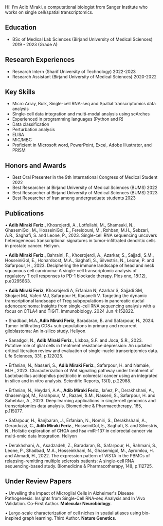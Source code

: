 Hi! I'm Adib Miraki, a computational biologist from Sanger Institute who works on single cell/spatial transcriptomics.

## Education
- BSc of Medical Lab Sciences (Birjand University of Medical Sciences) 2019 - 2023 (Grade A)
  
## Research Experiences 
- Research Intern (Sharif University of Technology)
    2022-2023
- Research Assistant (Birjand University of Medical Sciences)
    2020-2022
  
## Key Skills
- Micro Array, Bulk, Single-cell RNA-seq and Spatial transcriptomics data analysis
-	Single-cell data integration and multi-modal analysis using scArches
-	Experienced in programming languages (Python and R)
-	Data classification
-	Perturbation analysis
-	ELISA	
-	MIC/MBC 
-	Proficient in Microsoft word, PowerPoint, Excel, Adobe Illustrator, and PRISM

## Honors and Awards
-	Best Oral Presenter in the 9th International Congress of Medical Student		           2022
-	Best Researcher at Birjand University of Medical Sciences (BUMS)	                        2022
-	Best Researcher at Birjand University of Medical Sciences (BUMS)	                        2023
-	Best Researcher of Iran among undergraduate students			                        2023

## Publications

•	**Adib Miraki Feriz**., Khosrojerdi, A., Lotfollahi, M., Shamsaki, N., GhasemiGol, M., HosseiniGol, E., Fereidouni, M., Rohban, M.H., Sebzari, A.R., Saghafi, S. and Leone, P., 2023. Single-cell RNA sequencing uncovers heterogeneous transcriptional signatures in tumor-infiltrated dendritic cells in prostate cancer. Heliyon.

•	**Adib Miraki Feriz**., Bahraini, F., Khosrojerdi, A., Azarkar, S., Sajjadi, S.M., HosseiniGol, E., Honardoost, M.A., Saghafi, S., Silvestris, N., Leone, P. and Safarpour, H., 2023. Deciphering the immune landscape of head and neck squamous cell carcinoma: A single-cell transcriptomic analysis of regulatory T cell responses to PD-1 blockade therapy. Plos one, 18(12), p.e0295863.

• **Adib Miraki Feriz**, Khosrojerdi A, Erfanian N, Azarkar S, Sajjadi SM, Shojaei MJ, Vaferi MJ, Safarpour H, Racanelli V. Targeting the dynamic transcriptional landscape of Treg subpopulations in pancreatic ductal adenocarcinoma: Insights from single-cell RNA sequencing analysis with a focus on CTLA4 and TIGIT. Immunobiology. 2024 Jun 4:152822.

•	Shadbad, M.A.,**Adib Miraki Feriz**, Baradaran, B. and Safarpour, H., 2024. Tumor-infiltrating CD8+ sub-populations in primary and recurrent glioblastoma: An in-silico study. Heliyon.

•	Sanadgol, N., **Adib Miraki Feriz**., Lisboa, S.F. and Joca, S.R., 2023. Putative role of glial cells in treatment resistance depression: An updated critical literation review and evaluation of single-nuclei transcriptomics data. Life Sciences, 331, p.122025.

•	Erfanian, N., Nasseri, S., **Adib Miraki Feriz**., Safarpour, H. and Namaie, M.H., 2023. Characterization of Wnt signaling pathway under treatment of Lactobacillus acidophilus postbiotic in colorectal cancer using an integrated in silico and in vitro analysis. Scientific Reports, 13(1), p.22988.

•	Erfanian, N., Heydari, A.A., **Adib Miraki Feriz**., Iañez, P., Derakhshani, A., Ghasemigol, M., Farahpour, M., Razavi, S.M., Nasseri, S., Safarpour, H. and Sahebkar, A., 2023. Deep learning applications in single-cell genomics and transcriptomics data analysis. Biomedicine & Pharmacotherapy, 165, p.115077.

•	Safarpour, H., Ranjbaran, J., Erfanian, N., Nomiri, S., Derakhshani, A., Gerarduzzi, C., **Adib Miraki Feriz**., HosseiniGol, E., Saghafi, S. and Silvestris, N., Holistic exploration of CHGA and hsa-miR-137 in colorectal cancer via multi-omic data Integration. Heliyon

•	Derakhshani, A., Asadzadeh, Z., Baradaran, B., Safarpour, H., Rahmani, S., Leone, P., Shadbad, M.A., Hosseinkhani, N., Ghasemigol, M., Ayromlou, H. and Ahmadi, H., 2022. The expression pattern of VISTA in the PBMCs of relapsing-remitting multiple sclerosis patients: A single-cell RNA sequencing-based study. Biomedicine & Pharmacotherapy, 148, p.112725.

## Under Review Papers

•	Unveiling the Impact of Microglial Cells in Alzheimer's Disease Pathogenesis: Insights from Single-Cell RNA-seq Analysis and In Vivo Validation. Co-First Author. **Molecular Neurobiology**.

•	Large-scale characterization of cell niches in spatial atlases using bio-inspired graph learning. Third Author. **Nature Genetics**.










